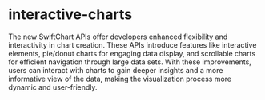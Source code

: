 # interactive-charts
The new SwiftChart APIs offer developers enhanced flexibility and interactivity in chart creation. These APIs introduce features like interactive elements, pie/donut charts for engaging data display, and scrollable charts for efficient navigation through large data sets. With these improvements, users can interact with charts to gain deeper insights and a more informative view of the data, making the visualization process more dynamic and user-friendly.
